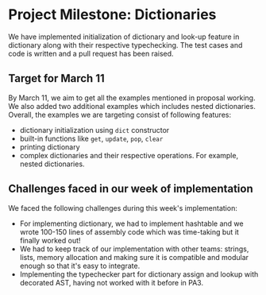 # Project Milestone: Dictionaries

We have implemented initialization of dictionary and look-up feature in dictionary along with their respective typechecking. The test cases and code is written and a pull request has been raised.

## Target for March 11


By March 11, we aim to get all the examples mentioned in proposal working. We also added two additional examples which includes nested dictionaries. Overall, the examples we are targeting consist of following features:

- dictionary initialization using `dict` constructor
- built-in functions like `get`, `update`, `pop`, `clear`
- printing dictionary
- complex dictionaries and their respective operations. For example, nested dictionaries.

## Challenges faced in our week of implementation

We faced the following challenges during this week's implementation:
- For implementing dictionary, we had to implement hashtable and we wrote 100-150 lines of assembly code which was time-taking but it finally worked out!
- We had to keep track of our implementation with other teams: strings, lists, memory allocation and making sure it is compatible and modular enough so that it's easy to integrate.
- Implementing the typechecker part for dictionary assign and lookup with decorated AST, having not worked with it before in PA3.
